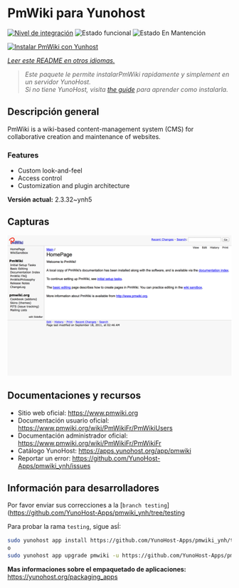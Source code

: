 <!--
Este archivo README esta generado automaticamente<https://github.com/YunoHost/apps/tree/master/tools/readme_generator>
No se debe editar a mano.
-->

# PmWiki para Yunohost

[![Nivel de integración](https://dash.yunohost.org/integration/pmwiki.svg)](https://ci-apps.yunohost.org/ci/apps/pmwiki/) ![Estado funcional](https://ci-apps.yunohost.org/ci/badges/pmwiki.status.svg) ![Estado En Mantención](https://ci-apps.yunohost.org/ci/badges/pmwiki.maintain.svg)

[![Instalar PmWiki con Yunhost](https://install-app.yunohost.org/install-with-yunohost.svg)](https://install-app.yunohost.org/?app=pmwiki)

*[Leer este README en otros idiomas.](./ALL_README.md)*

> *Este paquete le permite instalarPmWiki rapidamente y simplement en un servidor YunoHost.*  
> *Si no tiene YunoHost, visita [the guide](https://yunohost.org/install) para aprender como instalarla.*

## Descripción general

PmWiki is a wiki-based content-management system (CMS) for collaborative creation and maintenance of websites. 

### Features

- Custom look-and-feel
- Access control
- Customization and plugin architecture

**Versión actual:** 2.3.32~ynh5

## Capturas

![Captura de PmWiki](./doc/screenshots/pmwiki.png)

## Documentaciones y recursos

- Sitio web oficial: <https://www.pmwiki.org>
- Documentación usuario oficial: <https://www.pmwiki.org/wiki/PmWikiFr/PmWikiUsers>
- Documentación administrador oficial: <https://www.pmwiki.org/wiki/PmWikiFr/PmWikiFr>
- Catálogo YunoHost: <https://apps.yunohost.org/app/pmwiki>
- Reportar un error: <https://github.com/YunoHost-Apps/pmwiki_ynh/issues>

## Información para desarrolladores

Por favor enviar sus correcciones a la [`branch testing`](https://github.com/YunoHost-Apps/pmwiki_ynh/tree/testing

Para probar la rama `testing`, sigue asÍ:

```bash
sudo yunohost app install https://github.com/YunoHost-Apps/pmwiki_ynh/tree/testing --debug
o
sudo yunohost app upgrade pmwiki -u https://github.com/YunoHost-Apps/pmwiki_ynh/tree/testing --debug
```

**Mas informaciones sobre el empaquetado de aplicaciones:** <https://yunohost.org/packaging_apps>
